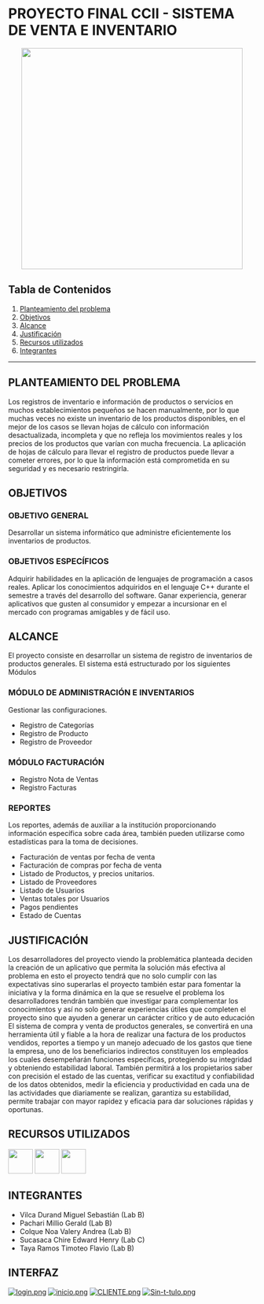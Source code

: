 # PROYECTO FINAL CCII - SISTEMA DE VENTA E  INVENTARIO
<p align="center"><img src="https://corp.vendcdn.com/Hero-Images/Tour-inventory-Hero1.png?v=1574725637"  width="450px"/></p>

## Tabla de Contenidos
1. [Planteamiento del problema](#Planteamiento-del-problema)
2. [Objetivos](#Objetivos)
3. [Alcance](#Alcance)
4. [Justificación](#Justificación)
5. [Recursos utilizados](#Recursos-utilizados)
6. [Integrantes](#Integrantes)

***
<a name="Planteamiento-del-problema"></a>
## PLANTEAMIENTO DEL PROBLEMA


Los registros de inventario e información de productos o servicios en muchos establecimientos pequeños se hacen manualmente, por lo que muchas veces no existe un inventario de los productos disponibles, en el mejor de los casos se llevan hojas de cálculo con información desactualizada, incompleta y que no refleja los movimientos reales y los precios de los productos que varían con mucha frecuencia.
La aplicación de hojas de cálculo para llevar el registro de productos puede llevar a cometer errores, por lo que la información está comprometida en su seguridad y es necesario restringirla.

<a name="Objetivos"></a>
## OBJETIVOS
### OBJETIVO GENERAL

Desarrollar un sistema informático que administre eficientemente los inventarios de productos.

### OBJETIVOS ESPECÍFICOS

Adquirir habilidades en la aplicación de lenguajes de programación a casos reales.
Aplicar los conocimientos adquiridos en el lenguaje C++ durante el semestre a través del desarrollo del software. 
Ganar experiencia, generar aplicativos que gusten al consumidor y empezar a incursionar en el mercado con programas amigables y de fácil uso.

<a name="Alcance"></a>
## ALCANCE

El proyecto consiste en desarrollar un sistema de registro de inventarios de productos generales. 
El sistema está estructurado por los siguientes Módulos 

### MÓDULO DE ADMINISTRACIÓN E INVENTARIOS
 Gestionar las configuraciones. 
- Registro de Categorías 
- Registro de Producto 
- Registro de Proveedor 

### MÓDULO FACTURACIÓN
- Registro Nota de Ventas 
- Registro Facturas 

### REPORTES
Los reportes, además de auxiliar a la institución proporcionando información específica sobre cada área, también pueden utilizarse como estadísticas para la toma de decisiones. 
- Facturación de ventas por fecha de venta 
- Facturación de compras por fecha de venta 
- Listado de Productos, y precios unitarios. 
- Listado de Proveedores 
- Listado de Usuarios 
- Ventas totales por Usuarios 
- Pagos pendientes 
- Estado de Cuentas

<a name="Justificación"></a>
## JUSTIFICACIÓN
Los desarrolladores del proyecto viendo la problemática planteada deciden la creación de un aplicativo que permita la solución más efectiva al problema en esto el proyecto tendrá que no solo cumplir con las expectativas sino superarlas el proyecto también estar para fomentar la iniciativa y la forma dinámica en la que se resuelve el problema los desarrolladores tendrán también que investigar para complementar los conocimientos y así no solo generar experiencias útiles que completen el proyecto sino que ayuden a generar un carácter crítico y de auto educación El sistema de compra y venta de productos generales, se convertirá en una herramienta útil y fiable a la hora de realizar una factura de los productos vendidos, reportes a tiempo y un manejo adecuado de los gastos que tiene la empresa, uno de los beneficiarios indirectos constituyen los empleados los cuales desempeñarán funciones específicas, protegiendo su integridad y obteniendo estabilidad laboral. También permitirá a los propietarios saber con precisión el estado de las cuentas, verificar su exactitud y confiabilidad de los datos obtenidos, medir la eficiencia y productividad en cada una de las actividades que diariamente se realizan, garantiza su estabilidad, permite trabajar con mayor rapidez y eficacia para dar soluciones rápidas y oportunas.


<a name="Recursos-utilizados"></a>
## RECURSOS UTILIZADOS

<a href="https://isocpp.org/" target="_blank"><img src="https://upload.wikimedia.org/wikipedia/commons/thumb/1/18/ISO_C%2B%2B_Logo.svg/427px-ISO_C%2B%2B_Logo.svg.png" height="50px"></a>
<a href="https://www.qt.io/" target="_blank"><img src="https://upload.wikimedia.org/wikipedia/commons/thumb/0/0b/Qt_logo_2016.svg/1024px-Qt_logo_2016.svg.png" height="50px"></a>
<a href="https://www.sqlite.org/index.html" target="_blank"><img src="https://upload.wikimedia.org/wikipedia/commons/thumb/3/38/SQLite370.svg/1280px-SQLite370.svg.png" height="50px"></a>

<a name="LINK DE DESCARGAR QT"></a>

<a name="Integrantes"></a>
## INTEGRANTES

- Vilca Durand Miguel Sebastián (Lab B) 
- Pachari Millio Gerald  (Lab B)
- Colque Noa Valery Andrea  (Lab B)
- Sucasaca Chire Edward Henry  (Lab C)
- Taya Ramos Timoteo Flavio  (Lab B)
<a name="INTERFAZ"></a>
## INTERFAZ
[![login.png](https://i.postimg.cc/kGTQ4vyY/login.png)](https://postimg.cc/QKW9Y5wc)
[![inicio.png](https://i.postimg.cc/GhpPf6cW/inicio.png)](https://postimg.cc/WtQJFWq8)
[![CLIENTE.png](https://i.postimg.cc/yx1hsb0S/CLIENTE.png)](https://postimg.cc/N9n2xbJg)
[![Sin-t-tulo.png](https://i.postimg.cc/8k4BtTVd/Sin-t-tulo.png)](https://postimg.cc/c6KnJyC6)
